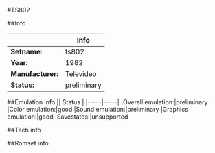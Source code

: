 #TS802

##Info

||Info|
|-----|-----|
|**Setname:**|ts802
|**Year:**|1982
|**Manufacturer:**|Televideo
|**Status:**|preliminary

##Emulation info
|| Status |
|-----|-----|
|Overall emulation:|preliminary
|Color emulation:|good
|Sound emulation:|preliminary
|Graphics emulation:|good
|Savestates:|unsupported

##Tech info

##Romset info

<!--- START OF EDITED COMMENT DO NOT TOUCH TEXT ABOVE-->
